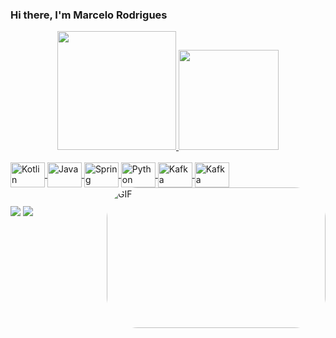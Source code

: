 ### Hi there, I'm Marcelo Rodrigues

<div align="center">
  <a href="https://github.com/marcelorodriguesdev">
  <img height="190em" src="https://github-readme-stats.vercel.app/api?username=marcelorodriguesdev&show_icons=true&theme=dark&include_all_commits=true&count_private=true"/>
  <img height="160em" src="https://github-readme-stats.vercel.app/api/top-langs/?username=marcelorodriguesdev&layout=compact&langs_count=7&theme=dark"/>
</div>
<div style="display: inline_block"><br>
  <img align="center" alt="Kotlin" height="40" width="55" src="https://cdn.jsdelivr.net/gh/devicons/devicon/icons/kotlin/kotlin-original.svg">
  <img align="center" alt="Java" height="40" width="55" src="https://cdn.jsdelivr.net/gh/devicons/devicon/icons/java/java-original.svg">
  <img align="center" alt="Spring" height="40" width="55" src="https://cdn.jsdelivr.net/gh/devicons/devicon/icons/spring/spring-original-wordmark.svg">
  <img align="center" alt="Python" height="40" width="55" src="https://cdn.jsdelivr.net/gh/devicons/devicon/icons/python/python-original.svg">
  <img align="center" alt="Kafka" height="40" width="55" src="https://cdn.jsdelivr.net/gh/devicons/devicon/icons/apachekafka/apachekafka-original.svg">
  <img align="center" alt="Kafka" height="40" width="55" src="https://icongr.am/devicon/android-original.svg">
  <img align="right" alt="GIF" height="225" width="350" style="border-radius:50px;" src="https://i.gifer.com/origin/9a/9a408411071e84fea28cf5918b09b320.gif">
</div>
  
  ##
 
<div> 
  <a href = "mailto:marcelo.rodrigues.contato@gmail.com"><img src="https://img.shields.io/badge/-Gmail-%23333?style=for-the-badge&logo=gmail&logoColor=white" target="_blank"></a>
  <a href="https://www.linkedin.com/in/marcelo-rodrigues-developer" target="_blank"><img src="https://img.shields.io/badge/-LinkedIn-%230077B5?style=for-the-badge&logo=linkedin&logoColor=white" target="_blank"></a> 
 
</div>
